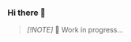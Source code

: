 ### Hi there 👋

<!-- [![Anurag's GitHub stats](https://github-readme-stats.vercel.app/api?username=gnunez0101)](https://github.com/anuraghazra/github-readme-stats) -->

>_[!NOTE]_
>🔭 Work in progress...

<!--
**gnunez0101/gnunez0101** is a ✨ _special_ ✨ repository because its `README.md` (this file) appears on your GitHub profile.

Here are some ideas to get you started:

- 🔭 I’m currently working on ...
- 🌱 I’m currently learning ...
- 👯 I’m looking to collaborate on ...
- 🤔 I’m looking for help with ...
- 💬 Ask me about ...
- 📫 How to reach me: ...
- 😄 Pronouns: ...
- ⚡ Fun fact: ...
-->

